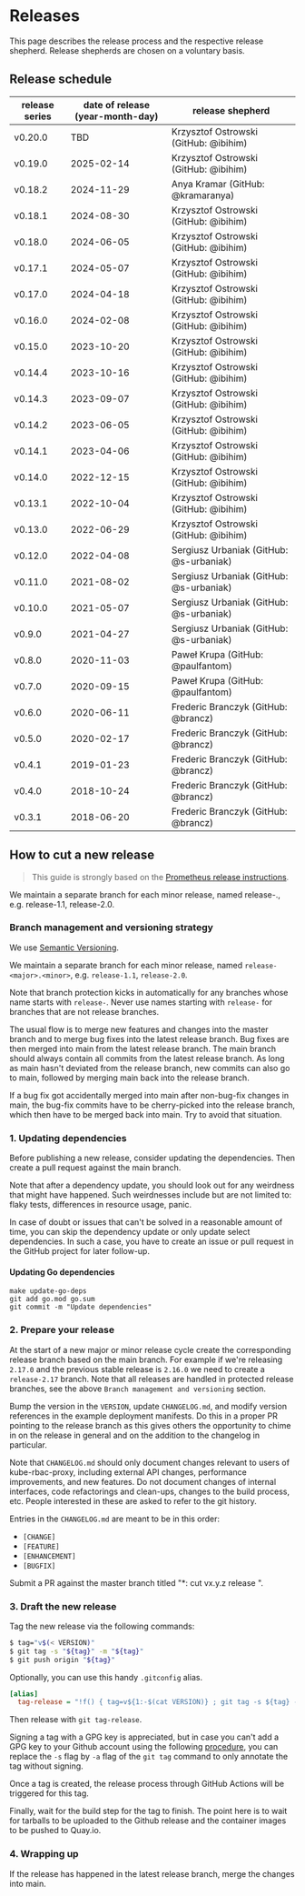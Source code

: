 # Releases

This page describes the release process and the respective release shepherd.
Release shepherds are chosen on a voluntary basis.

## Release schedule

| release series | date of release (year-month-day) | release shepherd                        |
|----------------|----------------------------------|-----------------------------------------|
| v0.20.0        | TBD                              | Krzysztof Ostrowski (GitHub: @ibihim)   |
| v0.19.0        | 2025-02-14                       | Krzysztof Ostrowski (GitHub: @ibihim)   |
| v0.18.2        | 2024-11-29                       | Anya Kramar (GitHub: @kramaranya)       |
| v0.18.1        | 2024-08-30                       | Krzysztof Ostrowski (GitHub: @ibihim)   |
| v0.18.0        | 2024-06-05                       | Krzysztof Ostrowski (GitHub: @ibihim)   |
| v0.17.1        | 2024-05-07                       | Krzysztof Ostrowski (GitHub: @ibihim)   |
| v0.17.0        | 2024-04-18                       | Krzysztof Ostrowski (GitHub: @ibihim)   |
| v0.16.0        | 2024-02-08                       | Krzysztof Ostrowski (GitHub: @ibihim)   |
| v0.15.0        | 2023-10-20                       | Krzysztof Ostrowski (GitHub: @ibihim)   |
| v0.14.4        | 2023-10-16                       | Krzysztof Ostrowski (GitHub: @ibihim)   |
| v0.14.3        | 2023-09-07                       | Krzysztof Ostrowski (GitHub: @ibihim)   |
| v0.14.2        | 2023-06-05                       | Krzysztof Ostrowski (GitHub: @ibihim)   |
| v0.14.1        | 2023-04-06                       | Krzysztof Ostrowski (GitHub: @ibihim)   |
| v0.14.0        | 2022-12-15                       | Krzysztof Ostrowski (GitHub: @ibihim)   |
| v0.13.1        | 2022-10-04                       | Krzysztof Ostrowski (GitHub: @ibihim)   |
| v0.13.0        | 2022-06-29                       | Krzysztof Ostrowski (GitHub: @ibihim)   |
| v0.12.0        | 2022-04-08                       | Sergiusz Urbaniak (GitHub: @s-urbaniak) |
| v0.11.0        | 2021-08-02                       | Sergiusz Urbaniak (GitHub: @s-urbaniak) |
| v0.10.0        | 2021-05-07                       | Sergiusz Urbaniak (GitHub: @s-urbaniak) |
| v0.9.0         | 2021-04-27                       | Sergiusz Urbaniak (GitHub: @s-urbaniak) |
| v0.8.0         | 2020-11-03                       | Paweł Krupa (GitHub: @paulfantom)       |
| v0.7.0         | 2020-09-15                       | Paweł Krupa (GitHub: @paulfantom)       |
| v0.6.0         | 2020-06-11                       | Frederic Branczyk (GitHub: @brancz)     |
| v0.5.0         | 2020-02-17                       | Frederic Branczyk (GitHub: @brancz)     |
| v0.4.1         | 2019-01-23                       | Frederic Branczyk (GitHub: @brancz)     |
| v0.4.0         | 2018-10-24                       | Frederic Branczyk (GitHub: @brancz)     |
| v0.3.1         | 2018-06-20                       | Frederic Branczyk (GitHub: @brancz)     |

## How to cut a new release

> This guide is strongly based on the [Prometheus release instructions](https://github.com/prometheus/prometheus/blob/main/RELEASE.md).

We maintain a separate branch for each minor release, named release-<major>.<minor>, e.g. release-1.1, release-2.0.

### Branch management and versioning strategy

We use [Semantic Versioning](https://semver.org/).

We maintain a separate branch for each minor release, named `release-<major>.<minor>`, e.g. `release-1.1`, `release-2.0`.

Note that branch protection kicks in automatically for any branches whose name starts with `release-`. Never use names starting with `release-` for branches that are not release branches.

The usual flow is to merge new features and changes into the master branch and
to merge bug fixes into the latest release branch. Bug fixes are then merged
into main from the latest release branch. The main branch should always contain
all commits from the latest release branch. As long as main hasn't deviated from
the release branch, new commits can also go to main, followed by merging main
back into the release branch.

If a bug fix got accidentally merged into main after non-bug-fix changes in
main, the bug-fix commits have to be cherry-picked into the release branch,
which then have to be merged back into main. Try to avoid that situation.

### 1. Updating dependencies

Before publishing a new release, consider updating the dependencies. Then create
a pull request against the main branch.

Note that after a dependency update, you should look out for any weirdness that
might have happened. Such weirdnesses include but are not limited to: flaky
tests, differences in resource usage, panic.

In case of doubt or issues that can't be solved in a reasonable amount of time,
you can skip the dependency update or only update select dependencies. In such a
case, you have to create an issue or pull request in the GitHub project for
later follow-up.

#### Updating Go dependencies

```
make update-go-deps
git add go.mod go.sum
git commit -m "Update dependencies"
```

### 2. Prepare your release

At the start of a new major or minor release cycle create the corresponding
release branch based on the main branch. For example if we're releasing `2.17.0`
and the previous stable release is `2.16.0` we need to create a `release-2.17`
branch. Note that all releases are handled in protected release branches, see
the above `Branch management and versioning` section.

Bump the version in the `VERSION`, update `CHANGELOG.md`, and modify version references in the example deployment manifests.
Do this in a proper PR pointing to the release branch as this gives others the opportunity to
chime in on the release in general and on the addition to the changelog in
particular.

Note that `CHANGELOG.md` should only document changes relevant to users of
kube-rbac-proxy, including external API changes, performance improvements, and
new features. Do not document changes of internal interfaces, code refactorings
and clean-ups, changes to the build process, etc. People interested in these are
asked to refer to the git history.

Entries in the `CHANGELOG.md` are meant to be in this order:

* `[CHANGE]`
* `[FEATURE]`
* `[ENHANCEMENT]`
* `[BUGFIX]`

Submit a PR against the master branch titled "*: cut vx.y.z release ".

### 3. Draft the new release

Tag the new release via the following commands:

```bash
$ tag="v$(< VERSION)"
$ git tag -s "${tag}" -m "${tag}"
$ git push origin "${tag}"
```

Optionally, you can use this handy `.gitconfig` alias.

```ini
[alias]
  tag-release = "!f() { tag=v${1:-$(cat VERSION)} ; git tag -s ${tag} -m ${tag} && git push origin ${tag}; }; f"
```

Then release with `git tag-release`.

Signing a tag with a GPG key is appreciated, but in case you can't add a GPG key
to your Github account using the following
[procedure](https://help.github.com/articles/generating-a-gpg-key/), you can
replace the `-s` flag by `-a` flag of the `git tag` command to only annotate the
tag without signing.

Once a tag is created, the release process through GitHub Actions will be
triggered for this tag.

Finally, wait for the build step for the tag to finish. The point here is to
wait for tarballs to be uploaded to the Github release and the container images
to be pushed to Quay.io.

### 4. Wrapping up

If the release has happened in the latest release branch, merge the changes into
main.
